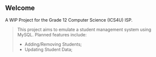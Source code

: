 ## Welcome
A WIP Project for the Grade 12 Computer Science (ICS4U) ISP.
> This project aims to emulate a student management system using MySQL.
> Planned features include:
> + Adding/Removing Students;
> + Updating Student Data;
